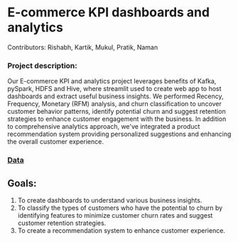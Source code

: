 # E-commerce KPI dashboards and analytics
Contributors: Rishabh, Kartik, Mukul, Pratik, Naman

### Project description: 
Our E-commerce KPI and analytics project leverages benefits of Kafka, pySpark, HDFS and Hive, where streamlit used to create web app to host dashboards and extract useful business insights. We performed Recency, Frequency, Monetary (RFM) analysis, and churn classification to uncover customer behavior patterns, identify potential churn and suggest retention strategies to enhance customer engagement with the business. In addition to comprehensive analytics approach, we've integrated a product recommendation system providing personalized suggestions and enhancing the overall customer experience. 

### [Data](https://drive.google.com/drive/folders/1pVRpTNfTgMeqpEHQ_Zz-GPc1c8M4KTza?usp=drive_link)

## Goals: 
1. To create dashboards to understand various business insights.
2. To classify the types of customers who have the potential to churn by identifying features to minimize customer churn rates and suggest customer retention strategies.
3. To create a recommendation system to enhance customer experience.

